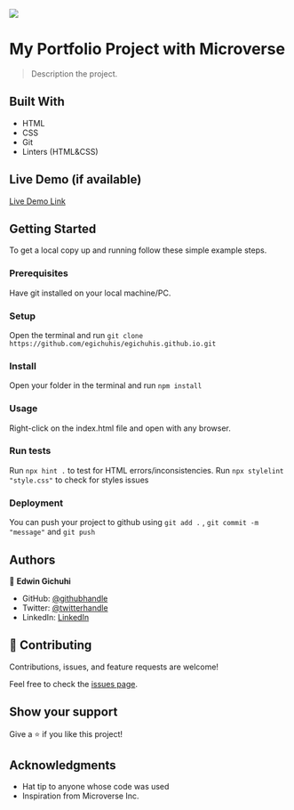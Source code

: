 ![](https://img.shields.io/badge/Microverse-blueviolet)

# My Portfolio Project with Microverse

> Description the project.

## Built With

- HTML
- CSS
- Git
- Linters (HTML&CSS)

## Live Demo (if available)

[Live Demo Link](https://github.com/egichuhis.github.io)

## Getting Started

To get a local copy up and running follow these simple example steps.

### Prerequisites

Have git installed on your local machine/PC.

### Setup

Open the terminal and run `git clone https://github.com/egichuhis/egichuhis.github.io.git`

### Install

Open your folder in the terminal and run `npm install`

### Usage

Right-click on the index.html file and open with any browser.

### Run tests

Run `npx hint .` to test for HTML errors/inconsistencies.
Run `npx stylelint "style.css"` to check for styles issues

### Deployment

You can push your project to github using `git add .` , `git commit -m "message"` and `git push`

## Authors

👤 **Edwin Gichuhi**

- GitHub: [@githubhandle](https://github.com/egichuhis.github.io)
- Twitter: [@twitterhandle](https://twitter.com/egichuhis)
- LinkedIn: [LinkedIn](https://www.linkedin.com/in/edwin-gichuhi/)

## 🤝 Contributing

Contributions, issues, and feature requests are welcome!

Feel free to check the [issues page](https://github.com/egichuhis.github.io/issues).

## Show your support

Give a ⭐️ if you like this project!

## Acknowledgments

- Hat tip to anyone whose code was used
- Inspiration from Microverse Inc.
